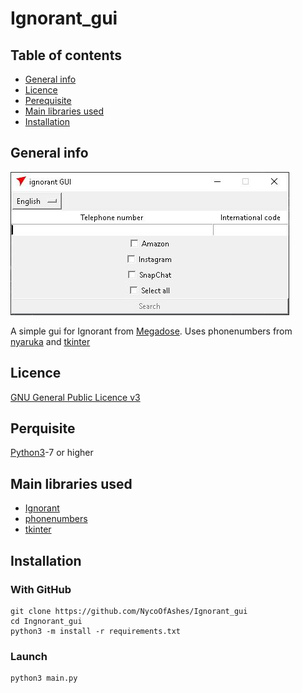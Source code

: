 # Ignorant_gui

## Table of contents
* [General info](#general-info)
* [Licence](#licence)
* [Perequisite](#perquisite)
* [Main libraries used](#main-libraries-used)
* [Installation](#installation)


## General info

![gui](img/ignorant_gui.JPG)

A simple gui for Ignorant from [Megadose](https://github.com/MegaDose). Uses phonenumbers from [nyaruka](https://github.com/nyaruka) and [tkinter](https://wiki.python.org/moin/TkInter)

## Licence
[GNU General Public Licence v3](https://www.gnu.org/licenses/gpl-3.0.html)
## Perquisite
[Python3](https://www.python.org/downloads/release/python-370/)-7 or higher

## Main libraries used

* [Ignorant](https://github.com/megadose/ignorant)
* [phonenumbers](https://github.com/nyaruka/phonenumbers)
* [tkinter](https://wiki.python.org/moin/TkInter)

## Installation

### With GitHub

```
git clone https://github.com/NycoOfAshes/Ignorant_gui
cd Ingnorant_gui
python3 -m install -r requirements.txt
```

### Launch

```
python3 main.py
```
